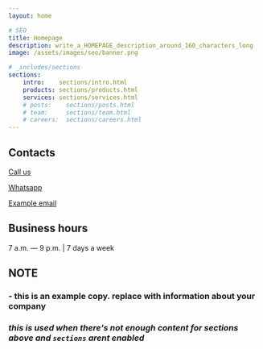 ```yaml
---
layout: home

# SEO
title: Homepage
description: write_a_HOMEPAGE_description_around_160_characters_long
image: /assets/images/seo/banner.png

# _includes/sections
sections:
    intro:    sections/intro.html
    products: sections/products.html
    services: sections/services.html
    # posts:    sections/posts.html
    # team:     sections/team.html
    # careers:  sections/careers.html
---
```


## Contacts

[Call us](tel:555-555-1234)

[Whatsapp](https://wa.me/385976339502)

[Example email](mailto:example@example.com)

## Business hours
7 a.m. — 9 p.m. | 7 days a week

## NOTE
### - this is an example copy. replace with information about your company

### *this is used when there's not enough content for sections above and `sections` arent enabled*
